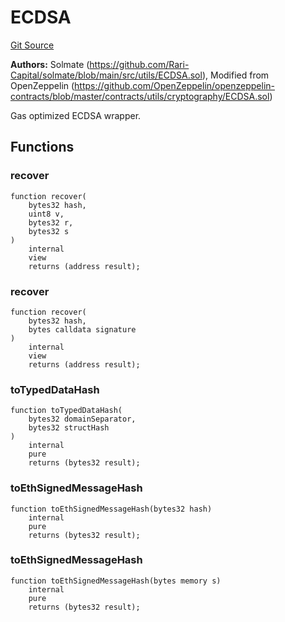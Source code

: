 # ECDSA
[Git Source](https://github.com/ContractLabs/foundry-bountykinds-contract/blob/67e6855d3beabdf242cc0b51d9e53b087a5235b9/src/oz-custom/oz/utils/cryptography/ECDSA.sol)

**Authors:**
Solmate
(https://github.com/Rari-Capital/solmate/blob/main/src/utils/ECDSA.sol), Modified from OpenZeppelin
(https://github.com/OpenZeppelin/openzeppelin-contracts/blob/master/contracts/utils/cryptography/ECDSA.sol)

Gas optimized ECDSA wrapper.


## Functions
### recover


```solidity
function recover(
    bytes32 hash,
    uint8 v,
    bytes32 r,
    bytes32 s
)
    internal
    view
    returns (address result);
```

### recover


```solidity
function recover(
    bytes32 hash,
    bytes calldata signature
)
    internal
    view
    returns (address result);
```

### toTypedDataHash


```solidity
function toTypedDataHash(
    bytes32 domainSeparator,
    bytes32 structHash
)
    internal
    pure
    returns (bytes32 result);
```

### toEthSignedMessageHash


```solidity
function toEthSignedMessageHash(bytes32 hash)
    internal
    pure
    returns (bytes32 result);
```

### toEthSignedMessageHash


```solidity
function toEthSignedMessageHash(bytes memory s)
    internal
    pure
    returns (bytes32 result);
```


